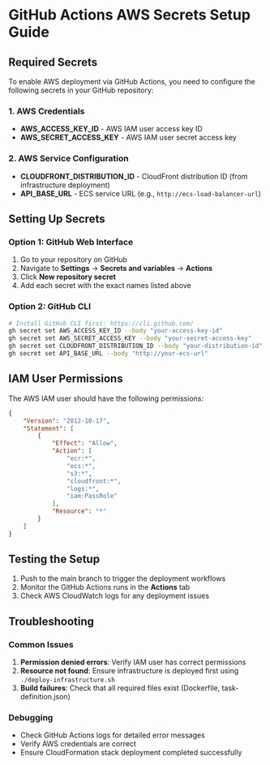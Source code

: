 # GitHub Actions AWS Secrets Setup Guide

## Required Secrets

To enable AWS deployment via GitHub Actions, you need to configure the following secrets in your GitHub repository:

### 1. AWS Credentials
- **AWS_ACCESS_KEY_ID** - AWS IAM user access key ID
- **AWS_SECRET_ACCESS_KEY** - AWS IAM user secret access key

### 2. AWS Service Configuration
- **CLOUDFRONT_DISTRIBUTION_ID** - CloudFront distribution ID (from infrastructure deployment)
- **API_BASE_URL** - ECS service URL (e.g., `http://ecs-load-balancer-url`)

## Setting Up Secrets

### Option 1: GitHub Web Interface
1. Go to your repository on GitHub
2. Navigate to **Settings** → **Secrets and variables** → **Actions**
3. Click **New repository secret**
4. Add each secret with the exact names listed above

### Option 2: GitHub CLI
```bash
# Install GitHub CLI first: https://cli.github.com/
gh secret set AWS_ACCESS_KEY_ID --body "your-access-key-id"
gh secret set AWS_SECRET_ACCESS_KEY --body "your-secret-access-key"
gh secret set CLOUDFRONT_DISTRIBUTION_ID --body "your-distribution-id"
gh secret set API_BASE_URL --body "http://your-ecs-url"
```

## IAM User Permissions

The AWS IAM user should have the following permissions:

```json
{
    "Version": "2012-10-17",
    "Statement": [
        {
            "Effect": "Allow",
            "Action": [
                "ecr:*",
                "ecs:*",
                "s3:*",
                "cloudfront:*",
                "logs:*",
                "iam:PassRole"
            ],
            "Resource": "*"
        }
    ]
}
```

## Testing the Setup

1. Push to the main branch to trigger the deployment workflows
2. Monitor the GitHub Actions runs in the **Actions** tab
3. Check AWS CloudWatch logs for any deployment issues

## Troubleshooting

### Common Issues

1. **Permission denied errors**: Verify IAM user has correct permissions
2. **Resource not found**: Ensure infrastructure is deployed first using `./deploy-infrastructure.sh`
3. **Build failures**: Check that all required files exist (Dockerfile, task-definition.json)

### Debugging

- Check GitHub Actions logs for detailed error messages
- Verify AWS credentials are correct
- Ensure CloudFormation stack deployment completed successfully